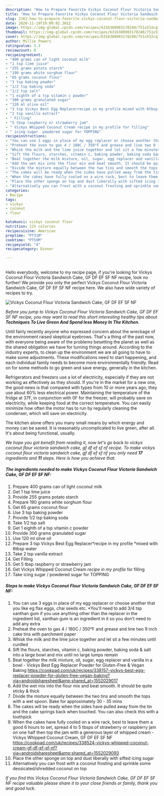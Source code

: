 ```yaml
---
description: "How to Prepare Favorite Vickys Coconut Flour Victoria Sandwich Cake, GF DF EF SF NF"
title: "How to Prepare Favorite Vickys Coconut Flour Victoria Sandwich Cake, GF DF EF SF NF"
slug: 2162-how-to-prepare-favorite-vickys-coconut-flour-victoria-sandwich-cake-gf-df-ef-sf-nf
date: 2020-11-19T19:09:02.301Z
image: https://img-global.cpcdn.com/recipes/6316380903178240/751x532cq70/vickys-coconut-flour-victoria-sandwich-cake-gf-df-ef-sf-nf-recipe-main-photo.jpg
thumbnail: https://img-global.cpcdn.com/recipes/6316380903178240/751x532cq70/vickys-coconut-flour-victoria-sandwich-cake-gf-df-ef-sf-nf-recipe-main-photo.jpg
cover: https://img-global.cpcdn.com/recipes/6316380903178240/751x532cq70/vickys-coconut-flour-victoria-sandwich-cake-gf-df-ef-sf-nf-recipe-main-photo.jpg
author: Millie Powers
ratingvalue: 3.3
reviewcount: 8
recipeingredient:
- "400 grams can of light coconut milk"
- "1 tsp lime juice"
- "255 grams potato starch"
- "190 grams white sorghum flour"
- "65 grams coconut flour"
- "3 tsp baking powder"
- "1/2 tsp baking soda"
- "1/2 tsp salt"
- "1 eighth of a tsp vitamin c powder"
- "300 grams granulated sugar"
- "120 ml olive oil"
- "3 tsp Vickys Best Egg Replacerrecipe in my profile mixed with 6tbsp water"
- "2 tsp vanilla extract"
- " Filling"
- "5 tbsp raspberry or strawberry jam"
- " Vickys Whipped Coconut Cream recipe in my profile for filling"
- " icing sugar  powdered sugar for TOPPING"
recipeinstructions:
- "You can use 3 eggs in place of my egg replacer or choose another that you like eg flax eggs, chai seeds etc. *You&#39;ll need to add 3/4 tsp xanthan gum if you use anything other than the replacer in the ingredient list, xanthan gum is an ingredient in it so you don&#39;t need to add any extra"
- "Preheat the oven to gas 4 / 180C / 350°F and grease and line two 9 inch cake tins with parchment paper"
- "Whisk the milk and the lime juice together and let sit a few minutes until curdled"
- "Sift the flours, starches, vitamin c, baking powder, baking soda &amp; salt into a large bowl and mix until no large lumps remain"
- "Beat together the milk mixture, oil, sugar, egg replacer and vanilla in a bowl - Vickys Best Egg Replacer Powder for Gluten-Free &amp; Vegan Baking https://cookpad.com/uk/recipes/338157-vickys-best-egg-replacer-powder-for-gluten-free-vegan-baking?via=androidsharesheet&amp;shared_at=1552029017"
- "Add the wet mix into the flour mix and beat smooth. It should be quite sticky &amp; thick"
- "Divide the mixture equally between the two tins and smooth the tops with a wet spoon. Bake for approximately 30 - 35 mins"
- "The cakes will be ready when the sides have pulled away from the tin and the cake springs back when touched. You can also check this with a toothpick"
- "When the cakes have fully cooled on a wire rack, best to leave them a good 6 hours to set, spread 4 to 5 tbsps of strawberry or raspberry jam on one half then top the jam with a generous layer of whipped cream - Vickys Whipped Coconut Cream, GF DF EF SF NF https://cookpad.com/uk/recipes/338524-vickys-whipped-coconut-cream-gf-df-ef-sf-nf?via=androidsharesheet&amp;shared_at=1552029093"
- "Place the other sponge on top and dust liberally with sifted icing sugar"
- "Alternatively you can frost with a coconut frosting and sprinkle some dessicated/shredded coconut on top"
categories:
- Recipe
tags:
- vickys
- coconut
- flour

katakunci: vickys coconut flour 
nutrition: 115 calories
recipecuisine: American
preptime: "PT31M"
cooktime: "PT59M"
recipeyield: "4"
recipecategory: Dinner

---
```

<br>
Hello everybody, welcome to my recipe page, if you're looking for Vickys Coconut Flour Victoria Sandwich Cake, GF DF EF SF NF recipe, look no further! We provide you only the perfect Vickys Coconut Flour Victoria Sandwich Cake, GF DF EF SF NF recipe here. We also have wide variety of recipes to try.
<br>


![Vickys Coconut Flour Victoria Sandwich Cake, GF DF EF SF NF](https://img-global.cpcdn.com/recipes/6316380903178240/751x532cq70/vickys-coconut-flour-victoria-sandwich-cake-gf-df-ef-sf-nf-recipe-main-photo.jpg)

<i>Before you jump to Vickys Coconut Flour Victoria Sandwich Cake, GF DF EF SF NF recipe, you may want to read this short interesting healthy tips about 
<strong>Techniques To Live Green And Spend less Money In The Kitchen</strong>.</i>
</br>

Until fairly recently anyone who expressed concern about the wreckage of the environment raised skeptical eyebrows. That's a thing of the past now, with everyone being aware of the problems besetting the planet as well as the shared obligation we have for turning things around. According to the industry experts, to clean up the environment we are all going to have to make some adjustments. These modifications need to start happening, and each individual family needs to become more environmentally friendly. Read on for some methods to go green and save energy, generally in the kitchen.

Refrigerators and freezers use a lot of electricity, especially if they are not working as effectively as they should. If you're in the market for a new one, the good news is that compared with types from 10 or more years ago, they use about 60% less electrical power. Maintaining the temperature of the fridge at 37F, in conjunction with 0F for the freezer, will probably save on electricity, while keeping food at the correct temperature. You can easily minimize how often the motor has to run by regularly cleaning the condenser, which will save on electricity.

The kitchen alone offers you many small means by which energy and money can be saved. It is reasonably uncomplicated to live green, after all. It's about being functional, usually.


<i>We hope you got benefit from reading it, now let's go back to vickys coconut flour victoria sandwich cake, gf df ef sf nf recipe. To make vickys coconut flour victoria sandwich cake, gf df ef sf nf you only need <strong>17</strong> ingredients and <strong>11</strong> steps. Here is how you achieve that.
</i>

##### The ingredients needed to make Vickys Coconut Flour Victoria Sandwich Cake, GF DF EF SF NF:

1. Prepare 400 grams can of light coconut milk
1. Get 1 tsp lime juice
1. Provide 255 grams potato starch
1. Prepare 190 grams white sorghum flour
1. Get 65 grams coconut flour
1. Use 3 tsp baking powder
1. Provide 1/2 tsp baking soda
1. Take 1/2 tsp salt
1. Get 1 eighth of a tsp vitamin c powder
1. Provide 300 grams granulated sugar
1. Use 120 ml olive oil
1. Prepare 3 tsp Vickys Best Egg Replacer*recipe in my profile *mixed with 6tbsp water
1. Take 2 tsp vanilla extract
1. Get  Filling
1. Get 5 tbsp raspberry or strawberry jam
1. Get  Vickys Whipped Coconut Cream *recipe in my profile* for filling
1. Take  icing sugar / powdered sugar for TOPPING


##### Steps to make Vickys Coconut Flour Victoria Sandwich Cake, GF DF EF SF NF:

1. You can use 3 eggs in place of my egg replacer or choose another that you like eg flax eggs, chai seeds etc. *You&#39;ll need to add 3/4 tsp xanthan gum if you use anything other than the replacer in the ingredient list, xanthan gum is an ingredient in it so you don&#39;t need to add any extra
1. Preheat the oven to gas 4 / 180C / 350°F and grease and line two 9 inch cake tins with parchment paper
1. Whisk the milk and the lime juice together and let sit a few minutes until curdled
1. Sift the flours, starches, vitamin c, baking powder, baking soda &amp; salt into a large bowl and mix until no large lumps remain
1. Beat together the milk mixture, oil, sugar, egg replacer and vanilla in a bowl - Vickys Best Egg Replacer Powder for Gluten-Free &amp; Vegan Baking https://cookpad.com/uk/recipes/338157-vickys-best-egg-replacer-powder-for-gluten-free-vegan-baking?via=androidsharesheet&amp;shared_at=1552029017
1. Add the wet mix into the flour mix and beat smooth. It should be quite sticky &amp; thick
1. Divide the mixture equally between the two tins and smooth the tops with a wet spoon. Bake for approximately 30 - 35 mins
1. The cakes will be ready when the sides have pulled away from the tin and the cake springs back when touched. You can also check this with a toothpick
1. When the cakes have fully cooled on a wire rack, best to leave them a good 6 hours to set, spread 4 to 5 tbsps of strawberry or raspberry jam on one half then top the jam with a generous layer of whipped cream - Vickys Whipped Coconut Cream, GF DF EF SF NF https://cookpad.com/uk/recipes/338524-vickys-whipped-coconut-cream-gf-df-ef-sf-nf?via=androidsharesheet&amp;shared_at=1552029093
1. Place the other sponge on top and dust liberally with sifted icing sugar
1. Alternatively you can frost with a coconut frosting and sprinkle some dessicated/shredded coconut on top


<i>If you find this Vickys Coconut Flour Victoria Sandwich Cake, GF DF EF SF NF recipe valuable please share it to your close friends or family, thank you and good luck.</i>
